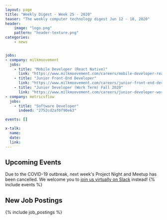 ```yaml
---
layout: page
title: "Weekly Digest - Week 25 - 2020"
teaser: "The weekly computer technology digest Jun 12 - 18, 2020"
header:
    image: "logo.png"
    pattern: "header-texture.png"
categories:
    - news


jobs:
- company: milkmoovement
  jobs:
    - title: "Mobile Developer (React Native)"
      link: "https://www.milkmoovement.com/careers/mobile-developer-react-native"
    - title: "Junior Front-End Developer"
      link: "https://www.milkmoovement.com/careers/junior-front-end-developer"
    - title: "Junior Developer (Work Term) Fall 2020"
      link: "https://www.milkmoovement.com/careers/junior-developer-work-term-fall-2020"
- company: metricsflow
  jobs:
    - title: "Software Developer"
      indeed: "2752cd2af0f90e63"

events: []

x-talk:
  name:
  date:
  link:
---
```


## Upcoming Events
Due to the COVID-19 outbreak, next week's Project Night and Meetup has been cancelled. We welcome you to [join us virtually on Slack](https://join.slack.com/t/ctsnl/shared_invite/enQtNzE5Mzc1OTA3ODI2LTdhODg1ZTQ4YTMwNDRkYzI2OWZjOTZmYWZjNjA3N2QzMTRiZWEyNmI0MTRmYjNjMDFhZGUxNzlhY2I5YjEwMTk) instead!
{% include events %}

## New Job Postings
{% include job_postings %}
